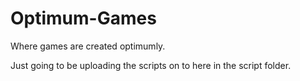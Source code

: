 Optimum-Games
=============

Where games are created optimumly.

Just going to be uploading the scripts on to here in the script folder.